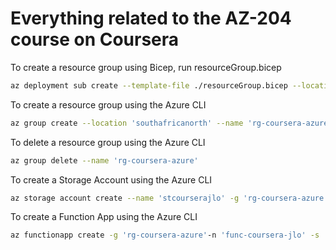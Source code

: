 # Everything related to the AZ-204 course on Coursera

To create a resource group using Bicep, run resourceGroup.bicep 
``` bash
az deployment sub create --template-file ./resourceGroup.bicep --location southafricanorth  
```

To create a resource group using the Azure CLI  
``` bash
az group create --location 'southafricanorth' --name 'rg-coursera-azure'
```
To delete a resource group using the Azure CLI
``` bash
az group delete --name 'rg-coursera-azure'
```

To create a Storage Account using the Azure CLI
``` bash
az storage account create --name 'stcourserajlo' -g 'rg-coursera-azure'
```

To create a Function App using the Azure CLI
``` bash
az functionapp create -g 'rg-coursera-azure'-n 'func-coursera-jlo' -s 'stcourserajlo'
```